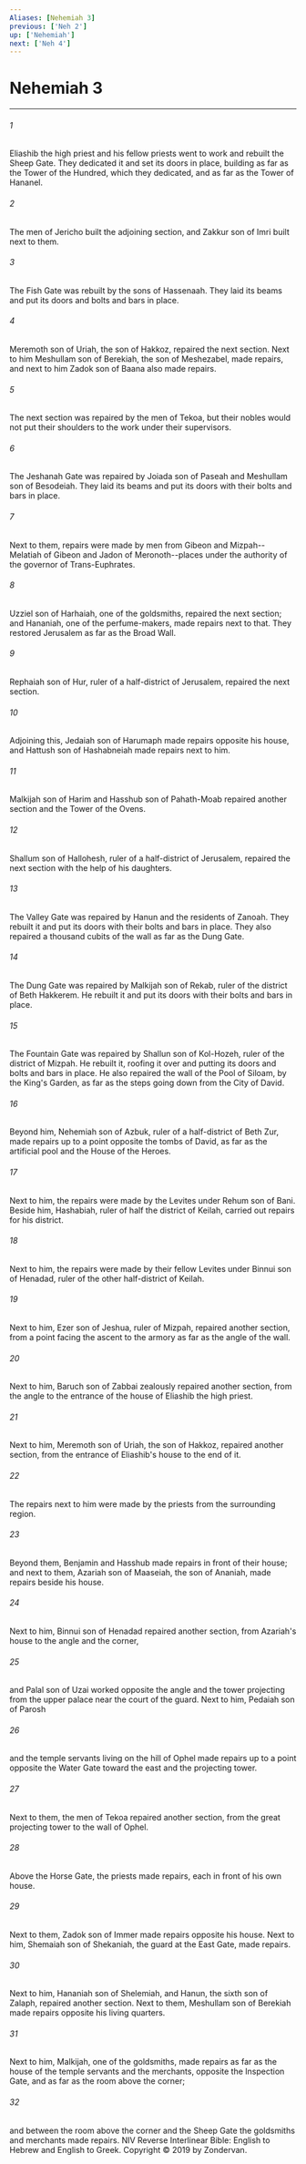 ```yaml
---
Aliases: [Nehemiah 3]
previous: ['Neh 2']
up: ['Nehemiah']
next: ['Neh 4']
---
```

# Nehemiah 3

***


###### 1 
Eliashib the high priest and his fellow priests went to work and rebuilt the Sheep Gate. They dedicated it and set its doors in place, building as far as the Tower of the Hundred, which they dedicated, and as far as the Tower of Hananel. 

###### 2 
The men of Jericho built the adjoining section, and Zakkur son of Imri built next to them. 

###### 3 
The Fish Gate was rebuilt by the sons of Hassenaah. They laid its beams and put its doors and bolts and bars in place. 

###### 4 
Meremoth son of Uriah, the son of Hakkoz, repaired the next section. Next to him Meshullam son of Berekiah, the son of Meshezabel, made repairs, and next to him Zadok son of Baana also made repairs. 

###### 5 
The next section was repaired by the men of Tekoa, but their nobles would not put their shoulders to the work under their supervisors. 

###### 6 
The Jeshanah Gate was repaired by Joiada son of Paseah and Meshullam son of Besodeiah. They laid its beams and put its doors with their bolts and bars in place. 

###### 7 
Next to them, repairs were made by men from Gibeon and Mizpah--Melatiah of Gibeon and Jadon of Meronoth--places under the authority of the governor of Trans-Euphrates. 

###### 8 
Uzziel son of Harhaiah, one of the goldsmiths, repaired the next section; and Hananiah, one of the perfume-makers, made repairs next to that. They restored Jerusalem as far as the Broad Wall. 

###### 9 
Rephaiah son of Hur, ruler of a half-district of Jerusalem, repaired the next section. 

###### 10 
Adjoining this, Jedaiah son of Harumaph made repairs opposite his house, and Hattush son of Hashabneiah made repairs next to him. 

###### 11 
Malkijah son of Harim and Hasshub son of Pahath-Moab repaired another section and the Tower of the Ovens. 

###### 12 
Shallum son of Hallohesh, ruler of a half-district of Jerusalem, repaired the next section with the help of his daughters. 

###### 13 
The Valley Gate was repaired by Hanun and the residents of Zanoah. They rebuilt it and put its doors with their bolts and bars in place. They also repaired a thousand cubits of the wall as far as the Dung Gate. 

###### 14 
The Dung Gate was repaired by Malkijah son of Rekab, ruler of the district of Beth Hakkerem. He rebuilt it and put its doors with their bolts and bars in place. 

###### 15 
The Fountain Gate was repaired by Shallun son of Kol-Hozeh, ruler of the district of Mizpah. He rebuilt it, roofing it over and putting its doors and bolts and bars in place. He also repaired the wall of the Pool of Siloam, by the King's Garden, as far as the steps going down from the City of David. 

###### 16 
Beyond him, Nehemiah son of Azbuk, ruler of a half-district of Beth Zur, made repairs up to a point opposite the tombs of David, as far as the artificial pool and the House of the Heroes. 

###### 17 
Next to him, the repairs were made by the Levites under Rehum son of Bani. Beside him, Hashabiah, ruler of half the district of Keilah, carried out repairs for his district. 

###### 18 
Next to him, the repairs were made by their fellow Levites under Binnui son of Henadad, ruler of the other half-district of Keilah. 

###### 19 
Next to him, Ezer son of Jeshua, ruler of Mizpah, repaired another section, from a point facing the ascent to the armory as far as the angle of the wall. 

###### 20 
Next to him, Baruch son of Zabbai zealously repaired another section, from the angle to the entrance of the house of Eliashib the high priest. 

###### 21 
Next to him, Meremoth son of Uriah, the son of Hakkoz, repaired another section, from the entrance of Eliashib's house to the end of it. 

###### 22 
The repairs next to him were made by the priests from the surrounding region. 

###### 23 
Beyond them, Benjamin and Hasshub made repairs in front of their house; and next to them, Azariah son of Maaseiah, the son of Ananiah, made repairs beside his house. 

###### 24 
Next to him, Binnui son of Henadad repaired another section, from Azariah's house to the angle and the corner, 

###### 25 
and Palal son of Uzai worked opposite the angle and the tower projecting from the upper palace near the court of the guard. Next to him, Pedaiah son of Parosh 

###### 26 
and the temple servants living on the hill of Ophel made repairs up to a point opposite the Water Gate toward the east and the projecting tower. 

###### 27 
Next to them, the men of Tekoa repaired another section, from the great projecting tower to the wall of Ophel. 

###### 28 
Above the Horse Gate, the priests made repairs, each in front of his own house. 

###### 29 
Next to them, Zadok son of Immer made repairs opposite his house. Next to him, Shemaiah son of Shekaniah, the guard at the East Gate, made repairs. 

###### 30 
Next to him, Hananiah son of Shelemiah, and Hanun, the sixth son of Zalaph, repaired another section. Next to them, Meshullam son of Berekiah made repairs opposite his living quarters. 

###### 31 
Next to him, Malkijah, one of the goldsmiths, made repairs as far as the house of the temple servants and the merchants, opposite the Inspection Gate, and as far as the room above the corner; 

###### 32 
and between the room above the corner and the Sheep Gate the goldsmiths and merchants made repairs. NIV Reverse Interlinear Bible: English to Hebrew and English to Greek. Copyright © 2019 by Zondervan.
